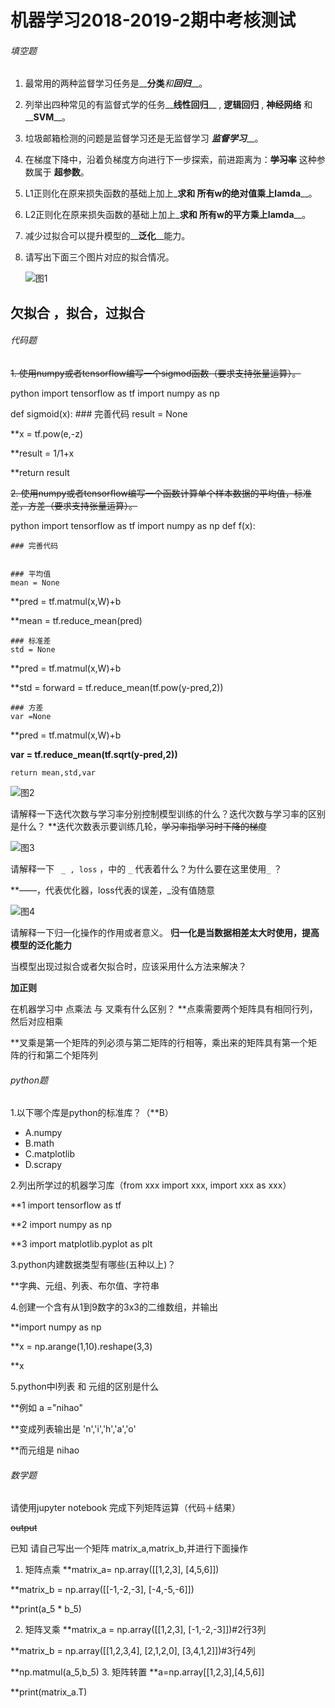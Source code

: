 #                                                                                       机器学习2018-2019-2期中考核测试

###### 填空题

1. 最常用的两种监督学习任务是__**分类**__和_**回归**___。

2. 列举出四种常见的有监督式学的任务__**线性回归**__ , __逻辑回归__ , __神经网络__ 和__**SVM**__。

3. 垃圾邮箱检测的问题是监督学习还是无监督学习 _**监督学习**___。

4. 在梯度下降中，沿着负梯度方向进行下一步探索，前进距离为：__~~**学习率**~~__  这种参数属于 __超参数__。

5. L1正则化在原来损失函数的基础上加上_**求和 所有w的绝对值乘上lamda**__。

6. L2正则化在原来损失函数的基础上加上_**求和 所有w的平方乘上lamda**__。

7. 减少过拟合可以提升模型的__**泛化**__能力。

8. 请写出下面三个图片对应的拟合情况。

   

   ![图1](../img/2018-2019-2.1.png)

欠拟合 ，拟合，过拟合
------
                                   

###### 代码题

~~1. 使用numpy或者tensorflow编写一个sigmod函数（要求支持张量运算）。~~

python
import tensorflow as tf
import numpy as np

def sigmoid(x):
    ### 完善代码
    result = None
    
   **x = tf.pow(e,-z)
    
   **result = 1/1+x
    
   **return result



~~2. 使用numpy或者tensorflow编写一个函数计算单个样本数据的平均值，标准差，方差（要求支持张量运算）。~~

python
import tensorflow as tf
import numpy as np
def f(x):
    
    ### 完善代码
    
    
    ### 平均值
    mean = None
   **pred = tf.matmul(x,W)+b
   
   **mean =  tf.reduce_mean(pred)
    
    ### 标准差
    std = None
   **pred = tf.matmul(x,W)+b
    
   **std = forward =  tf.reduce_mean(tf.pow(y-pred,2))
    
    ### 方差
    var =None
    
  **pred = tf.matmul(x,W)+b
   
   **var = tf.reduce_mean(tf.sqrt(y-pred,2))**
   
    return mean,std,var





 ![图2](../img/2018-2019-2.2.png)



请解释一下迭代次数与学习率分别控制模型训练的什么？迭代次数与学习率的区别是什么？
**迭代次数表示要训练几轮，~~学习率指学习时下降的梯度~~

 ![图3](../img/2018-2019-2.3.png)

       

 请解释一下 ` _ , loss`  ，中的 `_` 代表着什么？为什么要在这里使用`_`  ？

**——，代表优化器，loss代表的误差，_没有值随意

 ![图4](../img/2018-2019-2.4.png)

请解释一下归一化操作的作用或者意义。
**归一化是当数据相差太大时使用，提高模型的泛化能力**
 

 

 

 当模型出现过拟合或者欠拟合时，应该采用什么方法来解决？

 **加正则**

 

 

 

在机器学习中 点乘法 与 叉乘有什么区别？
**点乘需要两个矩阵具有相同行列，然后对应相乘

**叉乘是第一个矩阵的列必须与第二矩阵的行相等，乘出来的矩阵具有第一个矩阵的行和第二个矩阵列


###### python题

1.以下哪个库是python的标准库？（**B）

- A.numpy      
- B.math    
- C.matplotlib   
- D.scrapy

2.列出所学过的机器学习库（from xxx import xxx, import xxx as xxx）

**1 import tensorflow as tf

**2 import numpy as np

**3 import matplotlib.pyplot as plt 

3.python内建数据类型有哪些(五种以上)？

**字典、元组、列表、布尔值、字符串

  

4.创建一个含有从1到9数字的3x3的二维数组，并输出

**import numpy as np

**x = np.arange(1,10).reshape(3,3)

**x 

5.python中l列表 和 元组的区别是什么

**例如 a ="nihao"

**变成列表输出是 'n','i','h','a','o'

**而元组是 nihao


###### 数学题

请使用jupyter notebook 完成下列矩阵运算（代码＋结果）

~~output~~

已知 请自己写出一个矩阵 matrix_a,matrix_b,并进行下面操作

1. 矩阵点乘 
**matrix_a= np.array([[1,2,3],
              [4,5,6]])

**matrix_b = np.array([[-1,-2,-3],
              [-4,-5,-6]])

**print(a_5 * b_5)

2. 矩阵叉乘 
**matrix_a = np.array([[1,2,3],
               [-1,-2,-3]])#2行3列

**matrix_b = np.array([[1,2,3,4],
               [2,1,2,0],
               [3,4,1,2]])#3行4列

**np.matmul(a_5,b_5)
3. 矩阵转置
**a=np.array[[1,2,3],[4,5,6]]

**print(matrix_a.T)


